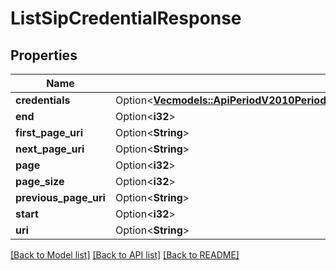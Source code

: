 # ListSipCredentialResponse

## Properties

Name | Type | Description | Notes
------------ | ------------- | ------------- | -------------
**credentials** | Option<[**Vec<models::ApiPeriodV2010PeriodAccountPeriodSipPeriodSipCredentialListPeriodSipCredential>**](api.v2010.account.sip.sip_credential_list.sip_credential.md)> |  | [optional]
**end** | Option<**i32**> |  | [optional]
**first_page_uri** | Option<**String**> |  | [optional]
**next_page_uri** | Option<**String**> |  | [optional]
**page** | Option<**i32**> |  | [optional]
**page_size** | Option<**i32**> |  | [optional]
**previous_page_uri** | Option<**String**> |  | [optional]
**start** | Option<**i32**> |  | [optional]
**uri** | Option<**String**> |  | [optional]

[[Back to Model list]](../README.md#documentation-for-models) [[Back to API list]](../README.md#documentation-for-api-endpoints) [[Back to README]](../README.md)


